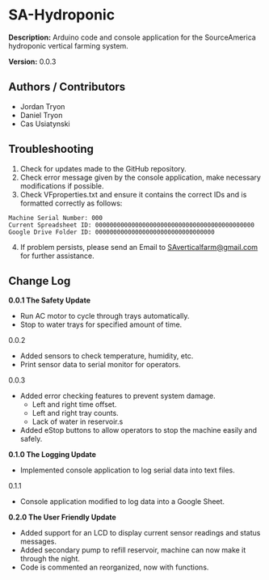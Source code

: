 # SA-Hydroponic
**Description:** Arduino code and console application for the SourceAmerica hydroponic vertical farming system.

**Version:** 0.0.3

## Authors / Contributors
- Jordan Tryon
- Daniel Tryon
- Cas Usiatynski

## Troubleshooting
1. Check for updates made to the GitHub repository.
2. Check error message given by the console application, make necessary modifications if possible.
3. Check VFproperties.txt and ensure it contains the correct IDs and is formatted correctly as follows:
```
Machine Serial Number: 000
Current Spreadsheet ID: 00000000000000000000000000000000000000000000
Google Drive Folder ID: 000000000000000000000000000000000
```
4. If problem persists, please send an Email to SAverticalfarm@gmail.com for further assistance.

## Change Log
**0.0.1 The Safety Update**
- Run AC motor to cycle through trays automatically.
- Stop to water trays for specified amount of time.

0.0.2
- Added sensors to check temperature, humidity, etc.
- Print sensor data to serial monitor for operators.

0.0.3
- Added error checking features to prevent system damage.
  - Left and right time offset.
  - Left and right tray counts.
  - Lack of water in reservoir.s
- Added eStop buttons to allow operators to stop the machine easily and safely.

**0.1.0 The Logging Update**
- Implemented console application to log serial data into text files.

0.1.1
- Console application modified to log data into a Google Sheet.

**0.2.0 The User Friendly Update**
- Added support for an LCD to display current sensor readings and status messages.
- Added secondary pump to refill reservoir, machine can now make it through the night.
- Code is commented an reorganized, now with functions.
